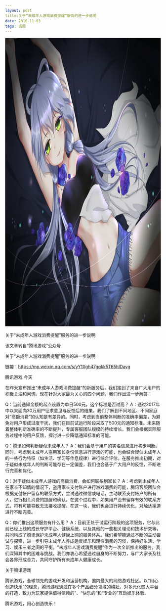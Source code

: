 ```yaml
---
layout: post
title:关于“未成年人游戏消费提醒”服务的进一步说明
date: 2016-11-03 
tags: 话题   
---
```

<img src="/images/g.jpg"  width="1320" height="932"/>
　

关于“未成年人游戏消费提醒”服务的进一步说明

该文章转自“腾讯游戏”公众号

关于“未成年人游戏消费提醒”服务的进一步说明

链接：https://mp.weixin.qq.com/s/yY1Xgh47gqkk5T65hIDayg

腾讯游戏  今天

在昨天宣布推出“未成年人游戏消费提醒”的新服务后，我们接到了来自广大用户的积极关注和问询。现在针对大家最为关心的四个问题，我们作出进一步解答：

 

  Q：当前通知金额的起点设置为单日500元，这个标准是否过高？
  A：通过2017年中以来面向30万用户征求意见与反馈后的结果，我们了解到不同地区、不同家庭对“高额消费”的认知是有差异的。同时，考虑到当前整体判断的准确率偏差，为避免对用户形成过度干扰，我们在目前试运行阶段采取了500元的通知标准。未来随着整体判断准确率的不断提升，专属客服团队规模的持续增长，我们会根据实际服务过程中的用户反馈，探讨进一步降低通知标准的可能。
 

  Q：腾讯如何判断疑似未成年人？
  A：我们会基于用户的实名信息进行初步判断。同时，考虑到未成年人盗用家长身份信息进行游戏的可能，也会结合疑似未成年人的一些行为特征（如生活、学习等作息规律）进行综合评估。在服务推出初期，对于疑似未成年人的判断可能存在一定偏差，我们也会基于广大用户的反馈，不断进行完善和优化。

 

  Q：对于疑似未成年人游戏的高额消费，会如何联系到家长？
  A：考虑到未成年人在家长不知情的情况下，盗用家长支付账户进行游戏消费的可能，腾讯客服团队会根据支付帐户留存的联系方式，尝试通过微信或电话，主动联系支付帐户的所有人，进行相关消费的提醒和确认。在这个过程中，如果用户没有留存有效的联系方式，将有可能导致无法接收提醒。在这一块，我们也会进行持续优化，对触达渠道进行不断完善。

 

  Q：你们推出这项服务有什么用？ 
  A：目前正处于试运行阶段的这项服务，它与此前已经上线的成长守护平台、健康系统、以及其他的一些相关理论和技术研究等，共同构成了腾讯保护未成年人健康上网的服务体系。我们希望能通过不断的主动尝试与探索，进一步引导未成年人养成适度娱乐和理性消费的习惯，保持好生活、学习、娱乐三者之间的平衡。“未成年人游戏消费提醒”作为一次全新推出的服务，我们深知其中的困难与挑战。我们亦衷心希望通过自身的不断努力，与广大家长及社会各界形成合力，共同守护所有未成年人健康成长。




关于腾讯游戏

腾讯游戏，全球领先的游戏开发和运营机构，国内最大的网络游戏社区。以“用心创造快乐”的理念，腾讯游戏通过在多个产品细分领域的耕耘，对多元化四大平台的打造，致力为玩家提供值得信赖的”、“快乐的”和“专业的”互动娱乐体验。

腾讯游戏，用心创造快乐！







